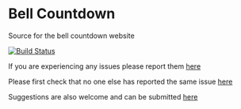 # Bell Countdown
Source for the bell countdown website

[![Build Status](https://travis-ci.org/Noskcaj19/bellcountdown.svg?branch=master)](https://travis-ci.org/Noskcaj19/bellcountdown)

If you are experiencing any issues please report them [here](https://github.com/Noskcaj19/bellcountdown/issues/new)

Please first check that no one else has reported the same issue [here](https://github.com/Noskcaj19/bellcountdown/issues)

Suggestions are also welcome and can be submitted [here](https://github.com/Noskcaj19/bellcountdown/labels/enhancement)
